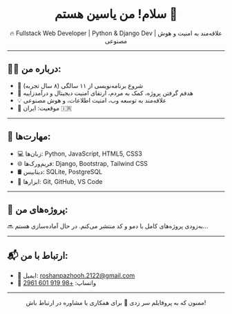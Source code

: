 <h1 align="center">سلام! من یاسین هستم 👋</h1>

<p align="center">
  🔥 Fullstack Web Developer | Python & Django Dev | علاقه‌مند به امنیت و هوش مصنوعی
</p>

---

## 👨‍💻 درباره من:

- 👦 شروع برنامه‌نویسی از ۱۱ سالگی (۸ سال تجربه)
- 🎯 هدفم گرفتن پروژه، کمک به مردم، ارتقای امنیت دیجیتال و درآمدزاییه
- 💡 علاقه‌مند به توسعه وب، امنیت اطلاعات، و هوش مصنوعی
- 📍 موقعیت: ایران 🇮🇷

---

## 🚀 مهارت‌ها:

- 💻 زبان‌ها: Python, JavaScript, HTML5, CSS3
- 🌐 فریم‌ورک‌ها: Django, Bootstrap, Tailwind CSS
- 🛢 دیتابیس: SQLite, PostgreSQL
- 🔧 ابزارها: Git, GitHub, VS Code

---

## 📁 پروژه‌های من:

🔜 به‌زودی پروژه‌های کامل با دمو و کد منتشر می‌کنم. در حال آماده‌سازی هستم...

---

## 📬 ارتباط با من:

- 📧 ایمیل: roshanpazhooh.2122@gmail.com  
- 💬 واتساپ: [+98 919 601 2961](https://wa.me/989196012961)

---

<p align="center">
  ممنون که به پروفایلم سر زدی 🙏  
  برای همکاری یا مشاوره در ارتباط باش!
</p>
